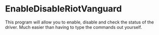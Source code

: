# EnableDisableRiotVanguard
This program will allow you to enable, disable and check the status of the driver. Much easier than having to type the commands out yourself.
